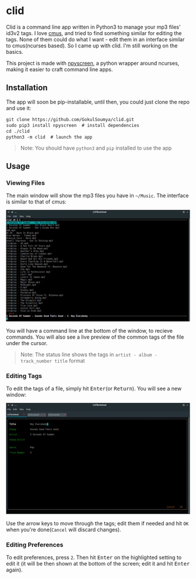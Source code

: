 # clid

Clid is a command line app written in Python3 to manage your mp3 files' id3v2 tags. I love [cmus](https://github.com/cmus/cmus), and tried to find 
something similar for editing the tags. None of them could do what I want - edit them in an interface similar to cmus(ncurses
based). So I came up with clid. I'm still working on the basics.

This project is made with [npyscreen](https://bitbucket.org/npcole/npyscreen), a python wrapper around ncurses, making it easier
to craft command line apps.

## Installation

The app will soon be pip-installable, until then, you could just clone the repo and use it:

```shell
git clone https://github.com/GokulSoumya/clid.git
sudo pip3 install npyscreen  # install dependencies
cd ./clid
python3 -m clid  # launch the app
```

> Note: You should have `python3` and `pip` installed to use the app

## Usage

### Viewing Files

The main window will show the mp3 files you have in `~/Music`. The interface is similar to that of cmus:

![clid main window](./img/main.png  "The Main Window")

You will have a command line at the bottom of the window, to recieve commands. You will also see a live preview of the
common tags of the file under the cursor.

> Note: The status line shows the tags in `artist - album - track_number title` format

### Editing Tags

To edit the tags of a file, simply hit <kbd>Enter</kbd>(or <kbd>Return</kbd>). You will see a new window:

![clid tag edit](./img/edit.png  "Tag Editing Window")

Use the arrow keys to move through the tags; edit them if needed and hit `OK` when you're done(`Cancel` will discard changes).

### Editing Preferences

To edit preferences, press `2`. Then hit <kbd>Enter</kbd> on the highlighted setting to edit it (it will be then shown
at the bottom of the screen; edit it and hit <kbd>Enter</kbd> again).
